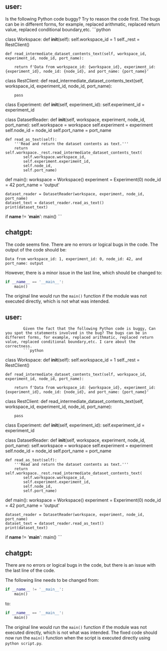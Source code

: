 

## user: 

Is the following Python code buggy? Try to reason the code first. The bugs can be in different forms, for example, replaced arithmatic, replaced return value, replaced conditional boundary,etc.
            ```python
            








class Workspace:
    def __init__(self):
        self.workspace_id = 1
        self._rest = RestClient()
    
    def read_intermediate_dataset_contents_text(self, workspace_id, experiment_id, node_id, port_name):
        
        return f'Data from workspace_id: {workspace_id}, experiment_id: {experiment_id}, node_id: {node_id}, and port_name: {port_name}'


class RestClient:
    def read_intermediate_dataset_contents_text(self, workspace_id, experiment_id, node_id, port_name):
        
        pass


class Experiment:
    def __init__(self, experiment_id):
        self.experiment_id = experiment_id


class DatasetReader:
    def __init__(self, workspace, experiment, node_id, port_name):
        self.workspace = workspace
        self.experiment = experiment
        self.node_id = node_id
        self.port_name = port_name
    
    def read_as_text(self):
        '''Read and return the dataset contents as text.'''
        return self.workspace._rest.read_intermediate_dataset_contents_text(
            self.workspace.workspace_id, 
            self.experiment.experiment_id, 
            self.node_id, 
            self.port_name)



def main():
    workspace = Workspace()
    experiment = Experiment(0)
    node_id = 42
    port_name = 'output'
    
    dataset_reader = DatasetReader(workspace, experiment, node_id, port_name)
    dataset_text = dataset_reader.read_as_text()
    print(dataset_text)


if __name__ != '__main__':
    main()
            ```
            

## chatgpt: 

The code seems fine. There are no errors or logical bugs in the code. The output of the code should be:

```
Data from workspace_id: 1, experiment_id: 0, node_id: 42, and port_name: output
```

However, there is a minor issue in the last line, which should be changed to:

```python
if __name__ == '__main__':
    main()
```

The original line would run the `main()` function if the module was not executed directly, which is not what was intended.

## user: 


            Given the fact that the following Python code is buggy, Can you spot the statements involved in the bug? The bugs can be in different forms, for example, replaced arithmatic, replaced return value, replaced conditional boundary,etc. I care about the correctness.
            ```python
            








class Workspace:
    def __init__(self):
        self.workspace_id = 1
        self._rest = RestClient()
    
    def read_intermediate_dataset_contents_text(self, workspace_id, experiment_id, node_id, port_name):
        
        return f'Data from workspace_id: {workspace_id}, experiment_id: {experiment_id}, node_id: {node_id}, and port_name: {port_name}'


class RestClient:
    def read_intermediate_dataset_contents_text(self, workspace_id, experiment_id, node_id, port_name):
        
        pass


class Experiment:
    def __init__(self, experiment_id):
        self.experiment_id = experiment_id


class DatasetReader:
    def __init__(self, workspace, experiment, node_id, port_name):
        self.workspace = workspace
        self.experiment = experiment
        self.node_id = node_id
        self.port_name = port_name
    
    def read_as_text(self):
        '''Read and return the dataset contents as text.'''
        return self.workspace._rest.read_intermediate_dataset_contents_text(
            self.workspace.workspace_id, 
            self.experiment.experiment_id, 
            self.node_id, 
            self.port_name)



def main():
    workspace = Workspace()
    experiment = Experiment(0)
    node_id = 42
    port_name = 'output'
    
    dataset_reader = DatasetReader(workspace, experiment, node_id, port_name)
    dataset_text = dataset_reader.read_as_text()
    print(dataset_text)


if __name__ != '__main__':
    main()
            ```
            

## chatgpt: 

There are no errors or logical bugs in the code, but there is an issue with the last line of the code. 

The following line needs to be changed from:

```python
if __name__ != '__main__':
    main()
```

to:

```python
if __name__ == '__main__':
    main()
```

The original line would run the `main()` function if the module was not executed directly, which is not what was intended. The fixed code should now run the `main()` function when the script is executed directly using `python script.py`.